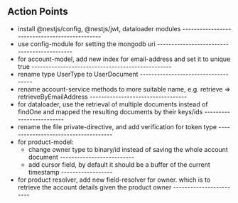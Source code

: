 ## Action Points

- install @nestjs/config, @nestjs/jwt, dataloader modules ----------------------------------------------
- use config-module for setting the mongodb uri --------------------------------------------
- for account-model, add new index for email-address and set it to unique true -------------------------------------------------
- rename type UserType to UserDocument ------------------------------------
- rename account-service methods to more suitable name, e.g. retrieve => retrieveByEmailAddress ----------------------------------
- for dataloader, use the retrieval of multiple documents instead of findOne and mapped the resulting documents by their keys/ids -------------------------
- rename the file private-directive, and add verification for token type -------------------------------------
- for product-model:
  - change owner type to binary/id instead of saving the whole account document --------------------------
  - add cursor field, by default it should be a buffer of the current timestamp ------------------
- for product resolver, add new field-resolver for owner. which is to retrieve the account details given the product owner ------------------------
